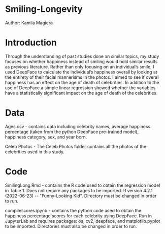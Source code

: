 # Smiling-Longevity
Author: Kamila Magiera

# Introduction
Through the understanding of past studies done on similar topics, my study focuses on whether happiness instead of smiling would hold similar results as previous literature. Rather than only focusing on an individual’s smile, I used DeepFace to calculate the individual’s happiness overall by looking at the entirety of their facial mannerisms in the photos. I aimed to see if overall happiness has an effect on the age of death of celebrities. In addition to the use of DeepFace a simple linear regression showed whether the variables have a statistically significant impact on the age of death of the celebrities.
# Data
Ages.csv - contains data including celebrity names, average happiness percentage (taken from the python DeepFace pre-trained model), happiness category, sex, and year born.

Celeb Photos - The Celeb Photos folder contains all the photos of the celebrities used in this study.

# Code
SmilingLong.Rmd - contains the R code used to obtain the regression model in Table 1. Does not require any packages to be imported. R version 4.2.1 (2022-06-23) -- "Funny-Looking Kid". Directory must be changed in order to run.

compilescores.ipynb - contains the python code used to obtain the happiness percentage scores for each celebrity using DeepFace. Run in JupyterLab and requires packages: os, cv2, deepface, and matplotlib.pyplot to be imported. Directories must also be changed in order to run.
